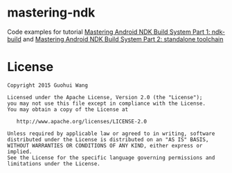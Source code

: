 # mastering-ndk
Code examples for tutorial [Mastering Android NDK Build System Part 1: ndk-build](http://web.guohuiwang.com/technical-notes/androidndk1) and [Mastering Android NDK Build System Part 2: standalone toolchain](http://web.guohuiwang.com/technical-notes/androidndk2)

# License

    Copyright 2015 Guohui Wang

    Licensed under the Apache License, Version 2.0 (the "License");
    you may not use this file except in compliance with the License.
    You may obtain a copy of the License at

       http://www.apache.org/licenses/LICENSE-2.0

    Unless required by applicable law or agreed to in writing, software
    distributed under the License is distributed on an "AS IS" BASIS,
    WITHOUT WARRANTIES OR CONDITIONS OF ANY KIND, either express or implied.
    See the License for the specific language governing permissions and
    limitations under the License.
